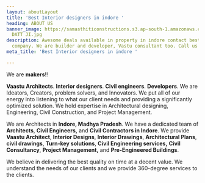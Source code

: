 ```yaml
---
layout: aboutLayout
title: 'Best Interior designers in indore '
heading: ABOUT US
banner_image: https://samasthiticonstructions.s3.ap-south-1.amazonaws.com/uploads/GURU
  DATT JI.jpg
description: Awesome deals available in property in indore contact best real estate
  company. We are builder and developer, Vastu consultant too. Call us on 9111088801
meta_title: 'Best Interior designers in indore '

---
```

We are **makers**!!

**Vaastu Architects**. **Interior designers**. **Civil engineers**. **Developers**. We are Ideators, Creators, problem solvers, and Innovators. We put all of our energy into listening to what our client needs and providing a significantly optimized solution. We hold expertise in Architectural designing, Engineering, Civil Construction, and Project Management.

We are Architects in **Indore, Madhya Pradesh**. We have a dedicated team of **Architects**, **Civil Engineers,** and **Civil Contractors in Indore**. We provide **Vaastu Architect**, **Interior Designs**, **Interior Drawings**, **Architectural Plans**, **civil drawings**, **Turn-key solutions**, **Civil Engineering services,** **Civil Consultancy**, **Project Management,** and **Pre-Engineered Buildings**.

We believe in delivering the best quality on time at a decent value. We understand the needs of our clients and we provide 360-degree services to the clients.